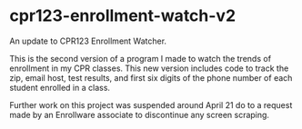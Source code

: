 cpr123-enrollment-watch-v2
==========================

An update to CPR123 Enrollment Watcher.

This is the second version of a program I made to watch the trends of enrollment in my CPR classes. This new version includes code to track the zip, email host, test results, and first six digits of the phone number of each student enrolled in a class.

Further work on this project was suspended around April 21 do to a request made by an Enrollware associate to discontinue any screen scraping. 
